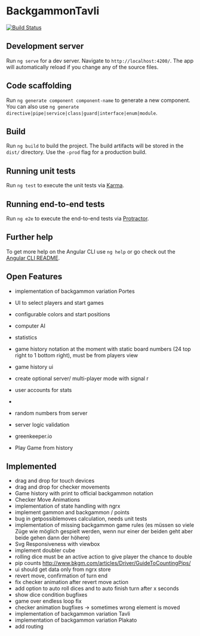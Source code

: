 # BackgammonTavli

[![Build Status](https://dev.azure.com/ThomasOstarek/backgammon-tavli/_apis/build/status/roqz.backgammon-tavli)](https://dev.azure.com/ThomasOstarek/backgammon-tavli/_build/latest?definitionId=1)

## Development server

Run `ng serve` for a dev server. Navigate to `http://localhost:4200/`. The app will automatically reload if you change any of the source files.

## Code scaffolding

Run `ng generate component component-name` to generate a new component. You can also use `ng generate directive|pipe|service|class|guard|interface|enum|module`.

## Build

Run `ng build` to build the project. The build artifacts will be stored in the `dist/` directory. Use the `-prod` flag for a production build.

## Running unit tests

Run `ng test` to execute the unit tests via [Karma](https://karma-runner.github.io).

## Running end-to-end tests

Run `ng e2e` to execute the end-to-end tests via [Protractor](http://www.protractortest.org/).

## Further help

To get more help on the Angular CLI use `ng help` or go check out the [Angular CLI README](https://github.com/angular/angular-cli/blob/master/README.md).

## Open Features

- implementation of backgammon variation Portes


- UI to select players and start games 
- configurable colors and start positions

- computer AI

- statistics

- game history notation at the moment with static board numbers (24 top right to 1 bottom right), must be from players view
- game history ui


- create optional server/ multi-player mode with signal r
- user accounts for stats
- 
- random numbers from server
- server logic validation 
- greenkeeper.io
- Play Game from history 

## Implemented
- drag and drop for touch devices
- drag and drop for checker movements
- Game history with print to official backgammon notation 
- Checker Move Animations
- implementation of state handling with ngrx
- implement gammon and backgammon / points
- bug in getpossiblemoves calculation, needs unit tests
- implementation of missing backgammon game rules (es müssen so viele Züge wie möglich gespielt werden, wenn nur einer der beiden geht aber beide gehen dann der höhere)
- Svg Responsiveness with viewbox
- implement doubler cube
- rolling dice must be an active action to give player the chance to double
- pip counts http://www.bkgm.com/articles/Driver/GuideToCountingPips/
- ui should get data only from ngrx store
- revert move, confirmation of turn end 
- fix checker animation after revert move action
- add option to auto roll dices and to auto finish turn after x seconds
- show dice condition bugfixes
- game over endless loop fix
- checker animation bugfixes -> sometimes wrong element is moved
- implementation of backgammon variation Tavli
- implementation of backgammon variation Plakato
- add routing 
